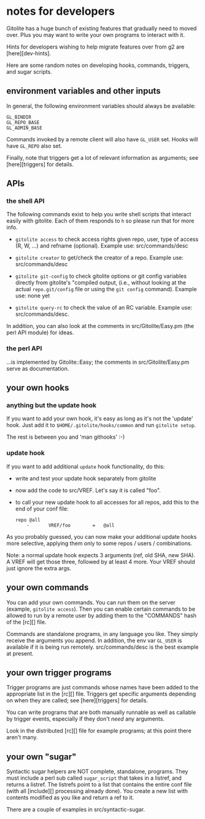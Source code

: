 # notes for developers

Gitolite has a huge bunch of existing features that gradually need to moved
over.  Plus you may want to write your own programs to interact with it.

Hints for developers wishing to help migrate features over from g2 are
[here][dev-hints].

Here are some random notes on developing hooks, commands, triggers, and sugar
scripts.

## environment variables and other inputs

In general, the following environment variables should always be available:

    GL_BINDIR
    GL_REPO_BASE
    GL_ADMIN_BASE

Commands invoked by a remote client will also have `GL_USER` set.  Hooks will
have `GL_REPO` also set.

Finally, note that triggers get a lot of relevant information as arguments;
see [here][triggers] for details.

## APIs

### the shell API

The following commands exist to help you write shell scripts that interact
easily with gitolite.  Each of them responds to `h` so please run that for
more info.

  * `gitolite access` to check access rights given repo, user, type of access
    (R, W, ...) and refname (optional).  Example use: src/commands/desc

  * `gitolite creator` to get/check the creator of a repo.  Example use:
    src/commands/desc

  * `gitolite git-config` to check gitolite options or git config variables
    directly from gitolite's "compiled output, (i.e., without looking at the
    actual `repo.git/config` file or using the `git config` command).  Example
    use: none yet

  * `gitolite query-rc` to check the value of an RC variable.  Example use:
    src/commands/desc.

In addition, you can also look at the comments in src/Gitolite/Easy.pm (the
perl API module) for ideas.

### the perl API

...is implemented by Gitolite::Easy; the comments in src/Gitolite/Easy.pm
serve as documentation.

## your own hooks

### anything but the update hook

If you want to add your own hook, it's easy as long as it's not the 'update'
hook.  Just add it to `$HOME/.gitolite/hooks/common` and run `gitolite setup`.

The rest is between you and 'man githooks' :-)

### update hook

If you want to add additional `update` hook functionality, do this:

  * write and test your update hook separately from gitolite

  * now add the code to src/VREF.  Let's say it is called "foo".

  * to call your new update hook to all accesses for all repos, add this to
    the end of your conf file:

        repo @all
            -       VREF/foo        =   @all

As you probably guessed, you can now make your additional update hooks more
selective, applying them only to some repos / users / combinations.

Note: a normal update hook expects 3 arguments (ref, old SHA, new SHA).  A
VREF will get those three, followed by at least 4 more.  Your VREF should just
ignore the extra args.

## your own commands

You can add your own commands.  You can run them on the server (example,
`gitolite access`).  Then you can enable certain commands to be allowed to run
by a remote user by adding them to the "COMMANDS" hash of the [rc][] file.

Commands are standalone programs, in any language you like.  They simply
receive the arguments you append.  In addition, the env var `GL_USER` is
available if it is being run remotely.  src/commands/desc is the best example
at present.

## your own trigger programs

Trigger programs are just commands whose names have been added to the
appropriate list in the [rc][] file.  Triggers get specific arguments
depending on when they are called; see [here][triggers] for details.

You can write programs that are both manually runnable as well as callable by
trigger events, especially if they don't *need* any arguments.

Look in the distributed [rc][] file for example programs; at this point there
aren't many.

## your own "sugar"

Syntactic sugar helpers are NOT complete, standalone, programs.  They must
include a perl sub called `sugar_script` that takes in a listref, and returns
a listref.  The listrefs point to a list that contains the entire conf file
(with all [include][] processing already done).  You create a new list with
contents modified as you like and return a ref to it.

There are a couple of examples in src/syntactic-sugar.

